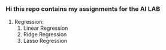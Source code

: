 ### Hi this repo contains my assignments for the AI LAB

1. Regression:
   1. Linear Regression
   2. Ridge Regression
   3. Lasso Regression
